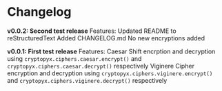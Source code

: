 # Changelog

**v0.0.2: Second test release**
Features:
Updated README to reStructuredText
Added CHANGELOG.md
No new encryptions added

**v0.0.1: First test release**
Features:
Caesar Shift encrption and decryption using `cryptopyx.ciphers.caesar.encrypt()` and `cryptopyx.ciphers.caesar.decrypt()` respectively
Viginere Cipher encryption and decryption using `cryptopyx.ciphers.viginere.encrypt()` and `cryptopyx.ciphers.viginere.decrypt()` respectively
